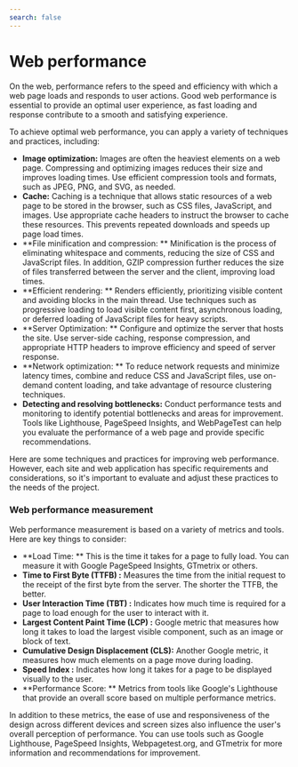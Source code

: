 ```yaml
---
search: false
---
```


# Web performance

On the web, performance refers to the speed and efficiency with which a web page loads and responds to user actions. Good web performance is essential to provide an optimal user experience, as fast loading and response contribute to a smooth and satisfying experience.

To achieve optimal web performance, you can apply a variety of techniques and practices, including:

- **Image optimization:** Images are often the heaviest elements on a web page. Compressing and optimizing images reduces their size and improves loading times. Use efficient compression tools and formats, such as JPEG, PNG, and SVG, as needed.
- **Cache:** Caching is a technique that allows static resources of a web page to be stored in the browser, such as CSS files, JavaScript, and images. Use appropriate cache headers to instruct the browser to cache these resources. This prevents repeated downloads and speeds up page load times.
- **File minification and compression: ** Minification is the process of eliminating whitespace and comments, reducing the size of CSS and JavaScript files. In addition, GZIP compression further reduces the size of files transferred between the server and the client, improving load times.
- **Efficient rendering: ** Renders efficiently, prioritizing visible content and avoiding blocks in the main thread. Use techniques such as progressive loading to load visible content first, asynchronous loading, or deferred loading of JavaScript files for heavy scripts.
- **Server Optimization: ** Configure and optimize the server that hosts the site. Use server-side caching, response compression, and appropriate HTTP headers to improve efficiency and speed of server response.
- **Network optimization: ** To reduce network requests and minimize latency times, combine and reduce CSS and JavaScript files, use on-demand content loading, and take advantage of resource clustering techniques.
- **Detecting and resolving bottlenecks:** Conduct performance tests and monitoring to identify potential bottlenecks and areas for improvement. Tools like Lighthouse, PageSpeed Insights, and WebPageTest can help you evaluate the performance of a web page and provide specific recommendations.

Here are some techniques and practices for improving web performance. However, each site and web application has specific requirements and considerations, so it's important to evaluate and adjust these practices to the needs of the project.

### Web performance measurement

Web performance measurement is based on a variety of metrics and tools. Here are key things to consider:

- **Load Time: ** This is the time it takes for a page to fully load. You can measure it with Google PageSpeed Insights, GTmetrix or others.
- **Time to First Byte (TTFB) :** Measures the time from the initial request to the receipt of the first byte from the server. The shorter the TTFB, the better.
- **User Interaction Time (TBT) :** Indicates how much time is required for a page to load enough for the user to interact with it.
- **Largest Content Paint Time (LCP) :** Google metric that measures how long it takes to load the largest visible component, such as an image or block of text.
- **Cumulative Design Displacement (CLS):** Another Google metric, it measures how much elements on a page move during loading.
- **Speed Index :** Indicates how long it takes for a page to be displayed visually to the user.
- **Performance Score: ** Metrics from tools like Google's Lighthouse that provide an overall score based on multiple performance metrics.

In addition to these metrics, the ease of use and responsiveness of the design across different devices and screen sizes also influence the user's overall perception of performance. You can use tools such as Google Lighthouse, PageSpeed Insights, Webpagetest.org, and GTmetrix for more information and recommendations for improvement.